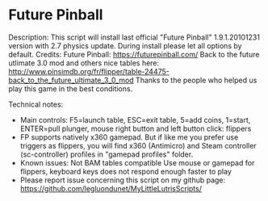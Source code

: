 # Future Pinball

Description:
This script will install last official "Future Pinball"  1.9.1.20101231 version with 2.7 physics update.
During install please let all options by default.
Credits:
Future Pinball: https://futurepinball.com/
Back to the future utlimate 3.0 mod and others nice tables here: http://www.pinsimdb.org/fr/flipper/table-24475-back_to_the_future_ultimate_3_0_mod
Thanks to the people who helped us play this game in the best conditions.

Technical notes:
- Main controls: F5=launch table, ESC=exit table, 5=add coins, 1=start, ENTER=pull plunger, mouse right button and left button click: flippers
- FP supports natively x360 gamepad. But if like me you prefer use triggers as flippers, you will find x360 (Antimicro) and Steam controller (sc-controller) profiles in "gamepad profiles" folder.
- Known issues:
Not BAM tables compatible
Use mouse or gamepad for flippers, keyboard keys does not respond enough faster to play
- Please report issue concerning this script on my github page:
https://github.com/legluondunet/MyLittleLutrisScripts/
